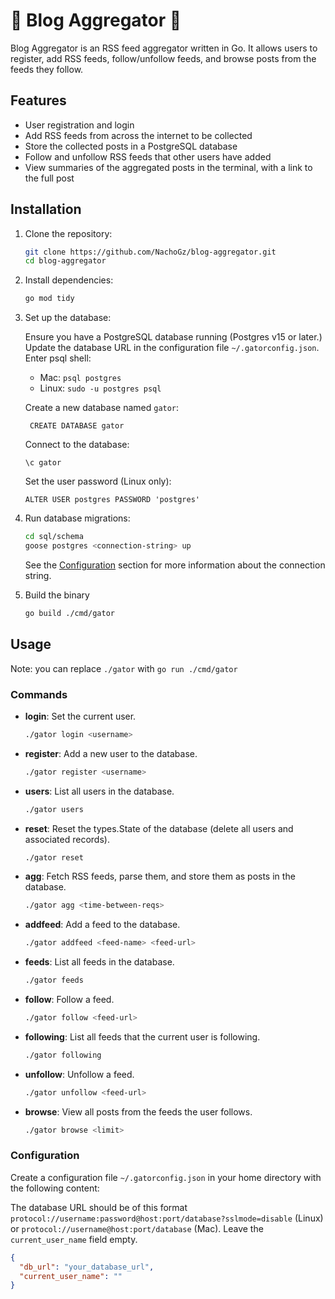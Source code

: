 # 🐊 Blog Aggregator 🐊

Blog Aggregator is an RSS feed aggregator written in Go. It allows users to register, add RSS feeds, follow/unfollow feeds, and browse posts from the feeds they follow.

## Features

- User registration and login
- Add RSS feeds from across the internet to be collected
- Store the collected posts in a PostgreSQL database
- Follow and unfollow RSS feeds that other users have added
- View summaries of the aggregated posts in the terminal, with a link to the full post

## Installation

1. Clone the repository:

   ```sh
   git clone https://github.com/NachoGz/blog-aggregator.git
   cd blog-aggregator
   ```

2. Install dependencies:

   ```sh
   go mod tidy
   ```

3. Set up the database:

    Ensure you have a PostgreSQL database running (Postgres v15 or later.)
    Update the database URL in the configuration file `~/.gatorconfig.json`.
    Enter psql shell:
    - Mac: `psql postgres`
    - Linux: `sudo -u postgres psql`
    
   Create a new database named `gator`:

        CREATE DATABASE gator
    Connect to the database:

    `\c gator`

    Set the user password (Linux only):
    
    `ALTER USER postgres PASSWORD 'postgres'`

4. Run database migrations:

   ```sh
   cd sql/schema
   goose postgres <connection-string> up
   ```
   See the [Configuration](#Configuration) section for more information about the connection string.

5. Build the binary
   ```sh
   go build ./cmd/gator
   ```

## Usage

Note: you can replace `./gator` with `go run ./cmd/gator`

### Commands

- **login**: Set the current user.

  ```sh
  ./gator login <username>
  ```

- **register**: Add a new user to the database.

  ```sh
  ./gator register <username>
  ```

- **users**: List all users in the database.

  ```sh
  ./gator users
  ```

- **reset**: Reset the types.State of the database (delete all users and associated records).

  ```sh
  ./gator reset
  ```

- **agg**: Fetch RSS feeds, parse them, and store them as posts in the database.

  ```sh
  ./gator agg <time-between-reqs>
  ```

- **addfeed**: Add a feed to the database.

  ```sh
  ./gator addfeed <feed-name> <feed-url>
  ```

- **feeds**: List all feeds in the database.

  ```sh
  ./gator feeds
  ```

- **follow**: Follow a feed.

  ```sh
  ./gator follow <feed-url>
  ```

- **following**: List all feeds that the current user is following.

  ```sh
  ./gator following
  ```

- **unfollow**: Unfollow a feed.

  ```sh
  ./gator unfollow <feed-url>
  ```

- **browse**: View all posts from the feeds the user follows.
  ```sh
  ./gator browse <limit>
  ```

### Configuration

Create a configuration file `~/.gatorconfig.json` in your home directory with the following content:

The database URL should be of this format `protocol://username:password@host:port/database?sslmode=disable` (Linux) or `protocol://username@host:port/database` (Mac).
Leave the `current_user_name` field empty.
```json
{
  "db_url": "your_database_url",
  "current_user_name": ""
}
```
